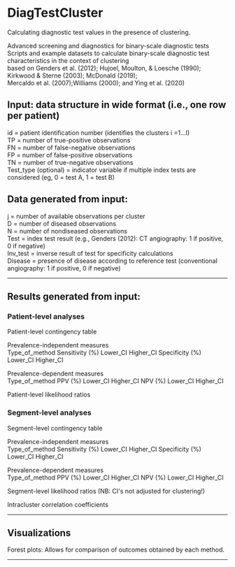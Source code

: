# DiagTestCluster
Calculating diagnostic test values in the presence of clustering.  

Advanced screening and diagnostics for binary-scale diagnostic tests  
Scripts and example datasets to calculate binary-scale diagnostic test characteristics in the context of clustering  
based on Genders et al. (2012); Hujoel, Moulton, & Loesche (1990); Kirkwood & Sterne (2003); McDonald (2019);   
Mercaldo et al. (2007);Williams (2000); and Ying et al. (2020)   

## Input: data structure in wide format (i.e., one row per patient)  
id = patient identification number (identifies the clusters i =1…I)  
TP = number of true-positive observations  
FN = number of false-negative observations  
FP = number of false-positive observations  
TN = number of true-negative observations  
Test_type (optional) = indicator variable if multiple index tests are considered (eg, 0 = test A, 1 = test B)  

## Data generated from input:  
j = number of available observations per cluster  
D = number of diseased observations  
N = number of nondiseased observations  
Test = index test result (e.g., Genders (2012): CT angiography: 1 if positive, 0 if negative)  
Inv_test = inverse result of test for specificity calculations  
Disease = presence of disease according to reference test (conventional angiography: 1 if positive, 0 if negative)  
____________________________							

## Results generated from input:
### Patient-level analyses							
							
Patient-level contingency table							

Prevalence-independent measures	  						
	Type_of_method	Sensitivity (%)	Lower_CI	Higher_CI	Specificity (%)	Lower_CI	Higher_CI
												
Prevalence-dependent measures	  						
	Type_of_method	PPV (%)	Lower_CI	Higher_CI	NPV (%)	Lower_CI	Higher_CI
							
Patient-level likelihood ratios							
							
### Segment-level analyses							
							
Segment-level contingency table							
							
Prevalence-independent measures	  						
	Type_of_method	Sensitivity (%)	Lower_CI	Higher_CI	Specificity (%)	Lower_CI	Higher_CI

Prevalence-dependent measures	  						
	Type_of_method	PPV (%)	Lower_CI	Higher_CI	NPV (%)	Lower_CI	Higher_CI
							
Segment-level likelihood ratios (NB: CI's not adjusted for clustering!)							

Intracluster correlation coefficients	

____________________________

## Visualizations
Forest plots: Allows for comparison of outcomes obtained by each method. 
____________________________						

